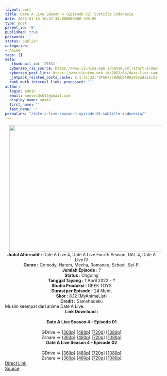 ```yaml
---
layout: post
title: Date A Live Season 4 (Episode 02) Subtitle Indonesia
date: 2022-04-16 10:47:34.000000000 +00:00
type: post
parent_id: '0'
published: true
password: ''
status: publish
categories:
- Anime
tags: []
meta:
  _thumbnail_id: '25531'
  cyberseo_rss_source: https://www.ciunime.web.id/atom.xml?start-index=1
  cyberseo_post_link: https://www.ciunime.web.id/2022/04/date-live-season-4-subtitle-indonesia.html
  _jetpack_related_posts_cache: a:1:{s:32:"8f6677c9d6b0f903e98ad32ec61f8deb";a:2:{s:7:"expires";i:1650156064;s:7:"payload";a:3:{i:0;a:1:{s:2:"id";i:25418;}i:1;a:1:{s:2:"id";i:25349;}i:2;a:1:{s:2:"id";i:25074;}}}}
  rank_math_internal_links_processed: '1'
author:
  login: admin
  email: senseads014@gmail.com
  display_name: admin
  first_name: ''
  last_name: ''
permalink: "/date-a-live-season-4-episode-02-subtitle-indonesia/"
---
```

<div class="separator" style="clear: both; text-align: center;"><a href="https://blogger.googleusercontent.com/img/b/R29vZ2xl/AVvXsEivb4keu6ROqjEbLCySExMMKPg36gJ2r4BqKPcStCNFnZOKm7ozJYGyhfkqf1JwZkn1P5-mrWqj-fprPz-dt9IaCCXmgINRYSJbjaPo_VA2u7FAg4IBAtOnjvFa5A_d9ZIB8i9EwcWJb94odBItk-ijie-eOm_Ylvp9yvYaCAF6oqXPXMU29_MXJPPX/s1000/Date%20A%20Live%20Season%204.jpg" style="margin-left: 1em; margin-right: 1em;"><img border="0" data-original-height="652" data-original-width="1000" height="417" src="{{ site.baseurl }}/assets/2022/04/Date%20A%20Live%20Season%204.jpg" width="640" /></a></div>
<div class="separator" style="clear: both; text-align: center;"></div>
<div style="text-align: center;"><b>Judul</b><b><b> Alternatif</b> :</b> Date A Live 4, Date A Live Fourth Season, DAL 4,&nbsp;Date A Live IV</div>
<div style="text-align: center;"><b><b>Genre :</b></b> Comedy, Harem, Mecha,&nbsp;Romance, School,&nbsp;Sci-Fi</div>
<div style="text-align: center;"><b>Jumlah Episode :</b> ?<br /><b>Status :&nbsp;</b>Ongoing<br /><b>Tanggal Tayang :</b> 1 April&nbsp;2022 - ?<br /><b>Studio Produksi :</b>&nbsp;GEEK TOYS<br /><b>Durasi per Episode :</b> 24 Menit</div>
<div style="text-align: center;"><b>Skor :</b> 8.12 (MyAnimeList)</div>
<div style="text-align: center;"><b>Credit :</b>&nbsp;Samehadaku</div>
<div style="text-align: center;"></div>
<div style="text-align: justify;">Musim keempat dari anime&nbsp;Date A Live.</div>
<div style="text-align: justify;"></div>
<div style="text-align: justify;"></div>
<div style="text-align: center;">
<div style="text-align: center;">
<div style="text-align: left;">
<div style="text-align: center;"><b>Link Download :</b></div>
<div style="text-align: center;"><b><br /></b></div>
<div style="text-align: center;"><span style="text-align: left;"><b>Date A Live Season 4&nbsp;</b></span><b>- Episode 01</b></div>
<div style="text-align: center;"><b><br /></b></div>
<div style="text-align: center;">GDrive =&gt; [<a href="https://acefile.co/f/72147677/dal-s4-01-360p-samehadaku-care-mp4" target="_blank" rel="noopener">360p</a>] [<a href="https://acefile.co/f/72147681/dal-s4-01-480p-samehadaku-care-mp4" target="_blank" rel="noopener">480p</a>] [<a href="https://acefile.co/f/72147904/dal-s4-01-mp4hd-samehadaku-care-mp4" target="_blank" rel="noopener">720p</a>] [<a href="https://acefile.co/f/72148402/dal-s4-01-fullhd-samehadaku-care-mp4" target="_blank" rel="noopener">1080p</a>]</div>
<div style="text-align: center;">Zshare =&gt; [<a href="https://www21.zippyshare.com/v/3BaKMIVt/file.html" target="_blank" rel="noopener">360p</a>] [<a href="https://www21.zippyshare.com/v/0rzuWN9B/file.html" target="_blank" rel="noopener">480p</a>] [<a href="https://www94.zippyshare.com/v/uwzC6vhx/file.html" target="_blank" rel="noopener">720p</a>] [<a href="https://www64.zippyshare.com/v/DQ1fPvYQ/file.html" target="_blank" rel="noopener">1080p</a>]</div>
<div style="text-align: center;"></div>
<div style="text-align: center;">
<div><span style="text-align: left;"><b>Date A Live Season 4&nbsp;</b></span><b>- Episode 02</b></div>
<div><b><br /></b></div>
<div>GDrive =&gt; [<a href="https://acefile.co/f/72701876/dal-s4-02-360p-samehadaku-care-mp4" target="_blank" rel="noopener">360p</a>] [<a href="https://acefile.co/f/72701883/dal-s4-02-480p-samehadaku-care-mp4" target="_blank" rel="noopener">480p</a>] [<a href="https://acefile.co/f/72702062/dal-s4-02-mp4hd-samehadaku-care-mp4" target="_blank" rel="noopener">720p</a>] [<a href="https://acefile.co/f/72702770/dal-s4-02-fullhd-samehadaku-care-mp4" target="_blank" rel="noopener">1080p</a>]</div>
<div>Zshare =&gt; [<a href="https://www116.zippyshare.com/v/jl2gMqfG/file.html" target="_blank" rel="noopener">360p</a>] [<a href="https://www116.zippyshare.com/v/TxytPSe8/file.html" target="_blank" rel="noopener">480p</a>] [<a href="https://www95.zippyshare.com/v/XOmOHPU3/file.html" target="_blank" rel="noopener">720p</a>] [<a href="https://www107.zippyshare.com/v/ggZ1PJ2g/file.html" target="_blank" rel="noopener">1080p</a>]</div>
</div>
</div>
</div>
</div>
<link rel="stylesheet" href="https://cdnjs.cloudflare.com/ajax/libs/font-awesome/4.7.0/css/font-awesome.min.css" />
<div class="divbtn"> <a href="https://handymansurrender.com/fihup8buzv?key=94550f7ce39444073321dde3b8782f97" class="btn"><i class="fa fa-download"></i> Direct Link</a> <br /><a href="https://www.ciunime.web.id/2022/04/date-live-season-4-subtitle-indonesia.html">Source</a> </div>
